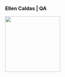 ### Ellen Caldas | QA 

<div>
  <a href="https://github.com/EllenCaldas">
  <img height="180em"   align="center" src="https://github-readme-stats.vercel.app/api?username=EllenCaldas&show_icons=true&theme=react&include_all_commits=true&count_private=true"/>
</div>
